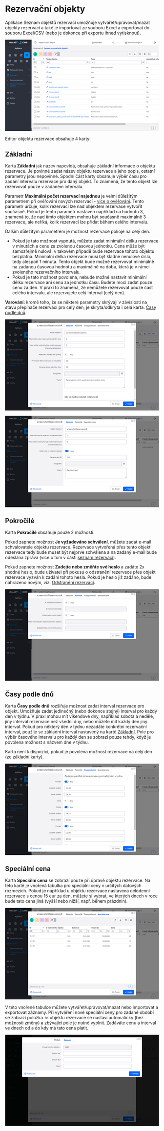 # Rezervační objekty

Aplikace Seznam objektů rezervací umožňuje vytvářet/upravovat/mazat objekty rezervací a také je importovat ze souboru Excel a exportovat do souboru Excel/CSV (nebo je dokonce při exportu ihned vytisknout).

![](reservation_object-datatable.png)

Editor objektu rezervace obsahuje 4 karty:

## Základní

Karta **Základní** jak název napovídá, obsahuje základní informace o objektu rezervace. Je povinné zadat název objektu rezervace a jeho popis, ostatní parametry jsou nepovinné. Spodní část karty obsahuje výběr času pro zadání intervalu rezervace pro daný objekt. To znamená, že tento objekt lze rezervovat pouze v zadaném intervalu.

Parametr **Maximální počet rezervací najednou** je velmi důležitým parametrem při ověřování nových rezervací - [více o ověřování](../reservations/readme.md#potvrzení-platnosti-rezervací). Tento parametr určuje, kolik rezervací lze nad objektem rezervace vytvořit současně. Pokud je tento parametr nastaven například na hodnotu 3, znamená to, že nad tímto objektem mohou být současně maximálně 3 rezervace, ale neříká, kolik rezervací lze přidat během celého intervalu.

Dalším důležitým parametrem je možnost rezervace pokoje na celý den.

- Pokud je tato možnost vypnutá, můžete zadat minimální délku rezervace v minutách a cenu za zvolenou časovou jednotku. Cena může být samozřejmě nulová, v takovém případě bude rezervace tohoto objektu bezplatná. Minimální délka rezervace musí být kladné nenulové číslo, tedy alespoň 1 minuta. Tento objekt bude možné rezervovat minimálně na zadanou časovou hodnotu a maximálně na dobu, která je v rámci zvoleného rezervačního intervalu.
- Pokud je tato možnost povolena, nebude možné nastavit minimální délku rezervace ani cenu za jednotku času. Budete moci zadat pouze cenu za den. V praxi to znamená, že nemůžete rezervovat pouze část celého intervalu, ale rezervujete celý interval (celý den).

**Varování:** kromě toho, že se některé parametry skrývají v závislosti na stavu přepínače rezervací pro celý den, je skryta/odkryta i celá karta. [Časy podle dnů](#Časy-podle-dnů).

![](reservation_object-editor_basic_tab.png)

![](reservation_object-editor_basic_tab_2.png)

## Pokročilé

Karta **Pokročilé** obsahuje pouze 2 možnosti.

Pokud zapnete možnost **Je vyžadováno schválení**, můžete zadat e-mail schvalovatele objektu rezervace. Rezervace vytvořená přes tento objekt rezervace tedy bude muset být nejprve schválena a na zadaný e-mail bude odeslána zpráva (více o tom v části [seznam rezervací](../reservations/readme.md#seznam-rezervací)).

Pokud zapnete možnost **Zadejte nebo změňte své heslo** a zadáte 2x shodné heslo, bude uživatel při pokusu o odstranění rezervace přes objekt rezervace vyzván k zadání tohoto hesla. Pokud je heslo již zadáno, bude nahrazeno novým, viz. [Odstranění rezervací](../reservations/readme.md#vymazání-výhrad).

![](reservation_object-editor_advance_tab.png)

## Časy podle dnů

Karta **Časy podle dnů** rozšiřuje možnost zadat interval rezervace pro objekt. Umožňuje zadat jedinečný (nebo dokonce stejný) interval pro každý den v týdnu. V praxi mohou mít víkendové dny, například sobota a neděle, jiný interval rezervace než všední dny, nebo můžete mít každý den jiný interval. Pokud pro některý den v týdnu nezadáte konkrétní rezervační interval, použije se základní interval nastavený na kartě [Základní](#Základní). Pole pro výběr časového intervalu pro každý den se zobrazí pouze tehdy, když je povolena možnost s názvem dne v týdnu.

Karta není k dispozici, pokud je povolena možnost rezervace na celý den (ze základní karty).

![](reservation_object-editor_chooseDay_tab.png)

## Speciální cena

Karta **Speciální cena** se zobrazí pouze při úpravě objektu rezervace. Na této kartě je vnořená tabulka pro speciální ceny v určitých datových rozmezích. Pokud je například u objektu rezervace nastavena celodenní rezervace s cenou 15 eur za den, můžete si vybrat, ve kterých dnech v roce bude tato cena jiná (vyšší nebo nižší, např. během prázdnin).

![](reservation_object-editor_prices_tab.png)

V této vnořené tabulce můžete vytvářet/upravovat/mazat nebo importovat a exportovat záznamy. Při vytváření nové speciální ceny pro zadané období se zobrazí položka `id` objektu rezervace se nastaví automaticky (bez možnosti změny) a zbývající pole je nutné vyplnit. Zadáváte cenu a interval ve dnech od a do kdy má tato cena platit.

![](reservation_object-editor_prices_add.png)

